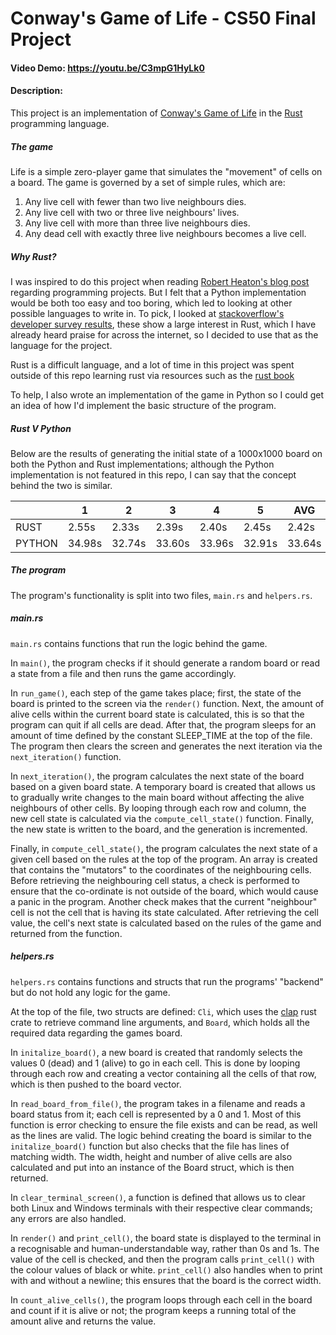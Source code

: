 # Conway's Game of Life - CS50 Final Project
#### Video Demo: https://youtu.be/C3mpG1HyLk0
#### Description:
This project is an implementation of [Conway's Game of Life](https://en.wikipedia.org/wiki/Conway%27s_Game_of_Life) in the [Rust](https://rust-lang.org) programming language.

##### The game
Life is a simple zero-player game that simulates the "movement" of cells on a board. The game is governed by a set of simple rules, which are:

1. Any live cell with fewer than two live neighbours dies.
2. Any live cell with two or three live neighbours' lives.
3. Any live cell with more than three live neighbours dies.
4. Any dead cell with exactly three live neighbours becomes a live cell.

##### Why Rust?

I was inspired to do this project when reading [Robert Heaton's blog post](https://robertheaton.com/2018/07/20/project-2-game-of-life/) regarding programming projects. But I felt that a Python implementation would be both too easy and too boring, which led to looking at other possible languages to write in. To pick, I looked at [stackoverflow's developer survey results](https://stackoverflow.blog/2023/06/13/developer-survey-results-are-in/), these show a large interest in Rust, which I have already heard praise for across the internet, so I decided to use that as the language for the project. 

Rust is a difficult language, and a lot of time in this project was spent outside of this repo learning rust via resources such as the [rust book](https://doc.rust-lang.org/book/)

To help, I also wrote an implementation of the game in Python so I could get an idea of how I'd implement the basic structure of the program.

##### Rust V Python

Below are the results of generating the initial state of a 1000x1000 board on both the Python and Rust implementations; although the Python implementation is not featured in this repo, I can say that the concept behind the two is similar.

|        | 1      | 2      | 3      | 4      | 5      | AVG    |
|--------|--------|--------|--------|--------|--------|--------|
| RUST   | 2.55s  | 2.33s  | 2.39s  | 2.40s  | 2.45s  | 2.42s  |
| PYTHON | 34.98s | 32.74s | 33.60s | 33.96s | 32.91s | 33.64s |

##### The program

The program's functionality is split into two files, `main.rs` and `helpers.rs`. 

##### main.rs
`main.rs` contains functions that run the logic behind the game. 

In `main()`, the program checks if it should generate a random board or read a state from a file and then runs the game accordingly. 

In `run_game()`, each step of the game takes place; first, the state of the board is printed to the screen via the `render()` function. Next, the amount of alive cells within the current board state is calculated, this is so that the program can quit if all cells are dead. After that, the program sleeps for an amount of time defined by the constant SLEEP_TIME at the top of the file. The program then clears the screen and generates the next iteration via the `next_iteration()` function.

In `next_iteration()`, the program calculates the next state of the board based on a given board state. A temporary board is created that allows us to gradually write changes to the main board without affecting the alive neighbours of other cells. By looping through each row and column, the new cell state is calculated via the `compute_cell_state()` function. Finally, the new state is written to the board, and the generation is incremented.

Finally, in `compute_cell_state()`, the program calculates the next state of a given cell based on the rules at the top of the program. An array is created that contains the "mutators" to the coordinates of the neighbouring cells. Before retrieving the neighbouring cell status, a check is performed to ensure that the co-ordinate is not outside of the board, which would cause a panic in the program. Another check makes that the current "neighbour" cell is not the cell that is having its state calculated. After retrieving the cell value, the cell's next state is calculated based on the rules of the game and returned from the function.

##### helpers.rs
`helpers.rs` contains functions and structs that run the programs' "backend" but do not hold any logic for the game.

At the top of the file, two structs are defined: `Cli`, which uses the [clap](https://docs.rs/clap/latest/clap/) rust crate to retrieve command line arguments, and `Board`, which holds all the required data regarding the games board.

In `initalize_board()`, a new board is created that randomly selects the values 0 (dead) and 1 (alive) to go in each cell. This is done by looping through each row and creating a vector containing all the cells of that row, which is then pushed to the board vector.

In `read_board_from_file()`, the program takes in a filename and reads a board status from it; each cell is represented by a 0 and 1. Most of this function is error checking to ensure the file exists and can be read, as well as the lines are valid. The logic behind creating the board is similar to the `initalize_board()` function but also checks that the file has lines of matching width. The width, height and number of alive cells are also calculated and put into an instance of the Board struct, which is then returned.

In `clear_terminal_screen()`, a function is defined that allows us to clear both Linux and Windows terminals with their respective clear commands; any errors are also handled.

In `render()` and `print_cell()`, the board state is displayed to the terminal in a recognisable and human-understandable way, rather than 0s and 1s. The value of the cell is checked, and then the program calls `print_cell()` with the colour values of black or white. `print_cell()` also handles when to print with and without a newline; this ensures that the board is the correct width.

In `count_alive_cells()`, the program loops through each cell in the board and count if it is alive or not; the program keeps a running total of the amount alive and returns the value.